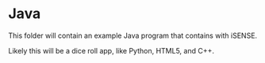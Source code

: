 Java
====

This folder will contain an example Java program that contains with iSENSE.

Likely this will be a dice roll app, like Python, HTML5, and C++.